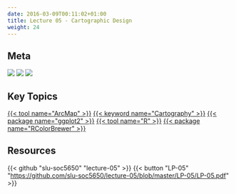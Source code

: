 ```yaml
---
date: 2016-03-09T00:11:02+01:00
title: Lecture 05 - Cartographic Design
weight: 24
---
```


## Meta
![](https://img.shields.io/badge/semester-spring%202018-orange.svg) ![](https://img.shields.io/badge/release-LP%20only-red.svg) [![](https://img.shields.io/badge/last%20update-2018--02--15-brightgreen.svg)](https://github.com/slu-soc5650/lecture-05/blob/master/NEWS_SITE.md)

## Key Topics
[{{< tool name="ArcMap" >}}](/topic-index/#a-d)
[{{< keyword name="Cartography" >}}](/topic-index/#a-d)
[{{< package name="ggplot2" >}}](/topic-index/#q-t)
[{{< tool name="R" >}}](/topic-index/#q-t)
[{{< package name="RColorBrewer" >}}](/topic-index/#q-t)

## Resources

{{< github "slu-soc5650" "lecture-05" >}}
{{< button "LP-05" "https://github.com/slu-soc5650/lecture-05/blob/master/LP-05/LP-05.pdf" >}}
